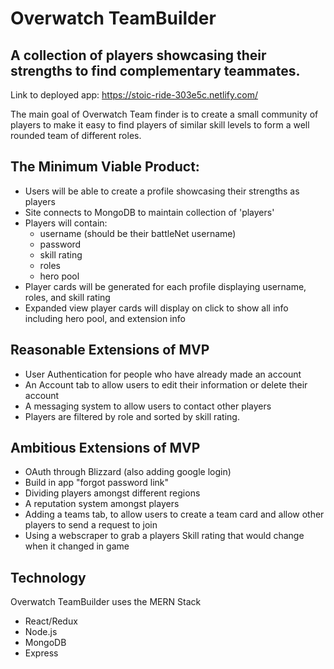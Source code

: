 # Overwatch TeamBuilder
## A collection of players showcasing their strengths to find complementary teammates. 

Link to deployed app: https://stoic-ride-303e5c.netlify.com/

The main goal of Overwatch Team finder is to create a small community of players to make it easy to find players of similar skill levels to form a well rounded team of different roles. 

## The Minimum Viable Product:

* Users will be able to create a profile showcasing their strengths as players
* Site connects to MongoDB to maintain collection of 'players'
* Players will contain:
  * username (should be their battleNet username)
  * password
  * skill rating
  * roles 
  * hero pool
* Player cards will be generated for each profile displaying username, roles, and skill rating
* Expanded view player cards will display on click to show all info including hero pool, and extension info 



##  Reasonable Extensions of MVP

* User Authentication for people who have already made an account
* An Account tab to allow users to edit their information or delete their account
* A messaging system to allow users to contact other players
* Players are filtered by role and sorted by skill rating.


## Ambitious Extensions of MVP

* OAuth through Blizzard (also adding google login)
* Build in app "forgot password link"
* Dividing players amongst different regions
* A reputation system amongst players
* Adding a teams tab, to allow users to create a team card and allow other players to send a request to join
* Using a webscraper to grab a players Skill rating that would change when it changed in game

## Technology

Overwatch TeamBuilder uses the MERN Stack

* React/Redux
* Node.js
* MongoDB
* Express



